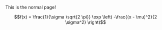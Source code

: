 This is the normal page!

$$f(x) = \frac{1}{\sigma \sqrt{2 \pi}} \exp \left( -\frac{(x - \mu)^2}{2 \sigma^2} \right)$$
